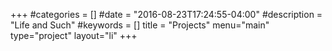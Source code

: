 +++
#categories = []
#date = "2016-08-23T17:24:55-04:00"
#description = "Life and Such"
#keywords = []
title = "Projects"
menu="main"
type="project"
layout="li"
+++
